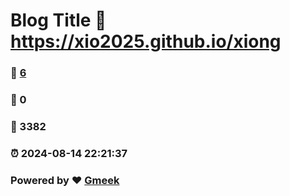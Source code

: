 # Blog Title :link: https://xio2025.github.io/xiong 
### :page_facing_up: [6](https://xio2025.github.io/xiong/tag.html) 
### :speech_balloon: 0 
### :hibiscus: 3382 
### :alarm_clock: 2024-08-14 22:21:37 
### Powered by :heart: [Gmeek](https://github.com/Meekdai/Gmeek)
